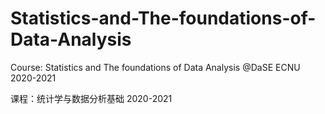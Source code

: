 # Statistics-and-The-foundations-of-Data-Analysis
Course: Statistics and The foundations of Data Analysis @DaSE ECNU 2020-2021

课程：统计学与数据分析基础 2020-2021
